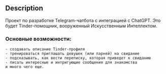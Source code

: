 ## Description

Проект по разработке Telegram-чатбота с интеграцией с ChatGPT.
Это будет Tinder-помощник, вооруженный Искусственным Интеллектом.

### Основные возможности:

    - создавать описание Tinder-профиля
    - тренироваться приглашать девушек (или парней) на свидание
    - подсказывать, как вести переписку, которая приведет к свиданию
    - писать интересные и интригующие сообщения для знакомства
    и много чего еще.
